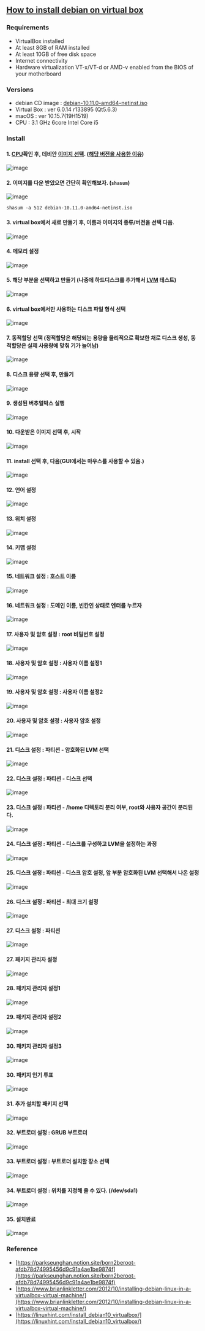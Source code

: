 ## [How to install debian on virtual box](https://www.debian.org/releases/stable/amd64/index.en.html)
### **Requirements**
- VirtualBox installed
- At least 8GB of RAM installed
- At least 10GB of free disk space
- Internet connectivity
- Hardware virtualization VT-x/VT-d or AMD-v enabled from the BIOS of your motherboard

### **Versions**
- debian CD image : [debian-10.11.0-amd64-netinst.iso](https://www.debian.org/CD/netinst/index.ko.html)
- Virtual Box : ver 6.0.14 r133895 (Qt5.6.3)
- macOS : ver 10.15.7(19H1519)
- CPU : 3.1 GHz 6core Intel Core i5

### **Install**
#### 1. [CPU](https://hoseong511.github.io/CS/OS/cpu)확인 후, 데비안 [이미지 선택](https://cdimage.debian.org/cdimage/archive/). ([해당 버전을 사용한 이유](https://ko.wikipedia.org/wiki/%EB%8D%B0%EB%B9%84%EC%95%88#%EB%B0%B0%ED%8F%AC_%EC%97%AD%EC%82%AC))   
![image](https://user-images.githubusercontent.com/62678380/145513483-a82d4334-2da9-4d74-99da-c79cb9d68318.png)

#### 2. 이미지를 다운 받았으면 간단히 확인해보자. (`shasum`)   
![image](https://user-images.githubusercontent.com/62678380/145515099-3e28e2ba-621e-49c8-8e24-5f9a37228c39.png)
	   
`shasum -a 512 debian-10.11.0-amd64-netinst.iso
`
#### 3. virtual box에서 새로 만들기 후, 이름과 이미지의 종류/버전을 선택 다음.   
![image](https://user-images.githubusercontent.com/62678380/145515981-da1dcb54-4cc8-4cb6-b71a-6cfca30a51af.png)
	
#### 4. 메모리 설정   
![image](https://user-images.githubusercontent.com/62678380/145516623-c4188a96-8e43-4fc8-81c7-6b02d37a56a6.png)

#### 5. 해당 부분을 선택하고 만들기 (나중에 하드디스크를 추가해서 [LVM](https://hoseong511.github.io/CS/OS/lvm) 테스트)   
![image](https://user-images.githubusercontent.com/62678380/145516834-e2e380ba-0914-4e55-a746-db452b91f4f4.png)

#### 6. virtual box에서만 사용하는 디스크 파일 형식 선택   
![image](https://user-images.githubusercontent.com/62678380/145517110-6fd0cd0e-eea3-4f33-ad9b-6b0346c80bf8.png)

#### 7. 동적할당 선택 (정적할당은 해당되는 용량을 물리적으로 확보한 채로 디스크 생성, 동적할당은 실제 사용량에 맞춰 기가 늘어남)   
![image](https://user-images.githubusercontent.com/62678380/145517717-a1a8afdf-028f-42a9-8e79-cd3ae0dca41a.png)

#### 8. 디스크 용량 선택 후, 만들기    
![image](https://user-images.githubusercontent.com/62678380/145518112-82b84a8e-f40a-4583-af2c-a0ba7387352e.png)

#### 9. 생성된 버추얼박스 실행   
![image](https://user-images.githubusercontent.com/62678380/145518275-82811263-9e10-4313-b7c9-c11ee0ac46e0.png)

#### 10. 다운받은 이미지 선택 후, 시작    
![image](https://user-images.githubusercontent.com/62678380/145518453-12954825-46fb-4cb3-a574-1c00d1973959.png)   

#### 11. install 선택 후, 다음(GUI에서는 마우스를 사용할 수 있음.)   
![image](https://user-images.githubusercontent.com/62678380/145519059-bfbac082-cc11-4a59-a716-24dc932d1ff1.png)   

#### 12. 언어 설정   
![image](https://user-images.githubusercontent.com/62678380/145526338-4f4bd528-0c81-451e-97ed-9c7ef863e747.png)   

#### 13. 위치 설정   
![image](https://user-images.githubusercontent.com/62678380/145526406-d0fbdc8e-7c71-4a0c-bf2b-e103a27650fa.png)   

#### 14. 키맵 설정   
![image](https://user-images.githubusercontent.com/62678380/145526465-ac88d0d5-7f27-4402-a52d-0174c734a0f8.png)   

#### 15. 네트워크 설정 : 호스트 이름   
![image](https://user-images.githubusercontent.com/62678380/145526844-c4bc8b1d-607c-4ff5-a654-6384e62ec583.png)   

#### 16. 네트워크 설정 : 도메인 이름, 빈칸인 상태로 엔터를 누르자  
![image](https://user-images.githubusercontent.com/62678380/145526978-30cbb433-ef04-41a9-be2a-32f424dbbe3b.png)   

#### 17. 사용자 및 암호 설정 : root 비밀번호 설정   
![image](https://user-images.githubusercontent.com/62678380/145527260-eab9fccf-3fc2-4108-891c-266f11703e02.png)   

#### 18. 사용자 및 암호 설정 : 사용자 이름 설정1   
![image](https://user-images.githubusercontent.com/62678380/145527633-2c1481cf-0144-4f2b-951f-a52bad5d27df.png)   

#### 19. 사용자 및 암호 설정 : 사용자 이름 설정2   
![image](https://user-images.githubusercontent.com/62678380/145527857-906c3538-35a4-4460-afa6-4a4a7ce2417b.png)   
	
#### 20. 사용자 및 암호 설정 : 사용자 암호 설정  
![image](https://user-images.githubusercontent.com/62678380/145527902-647e4cf4-edca-4129-ac6d-3ed8cb84e639.png)   

#### 21. 디스크 설정 : 파티션 - 암호화된 LVM 선택  
![image](https://user-images.githubusercontent.com/62678380/145528278-5e3cceda-9f8e-4e74-bff9-c4b0dabda8a6.png)   

#### 22. 디스크 설정 : 파티션 - 디스크 선택   
![image](https://user-images.githubusercontent.com/62678380/145528763-ba1bad63-ba9e-43ab-8fb0-4ea1e68a0fe2.png)   

#### 23. 디스크 설정 : 파티션 - /home 디렉토리 분리 여부, root와 사용자 공간이 분리된다.   
![image](https://user-images.githubusercontent.com/62678380/145528867-1e143ed5-d793-4a85-9437-17a3d4456ef9.png)   

#### 24. 디스크 설정 : 파티션 - 디스크를 구성하고 LVM을 설정하는 과정   
![image](https://user-images.githubusercontent.com/62678380/145529049-bf092960-72f5-414a-97e3-1efe3cb9f5b7.png)   

#### 25. 디스크 설정 : 파티션 - 디스크 암호 설정, 앞 부분 암호화된 LVM 선택해서 나온 설정   
![image](https://user-images.githubusercontent.com/62678380/145529049-bf092960-72f5-414a-97e3-1efe3cb9f5b7.png)   

#### 26. 디스크 설정 : 파티션 - 최대 크기 설정  
![image](https://user-images.githubusercontent.com/62678380/145525232-8961bb9e-fadc-4a41-b209-4f89c7bcfb4c.png)   


#### 27. 디스크 설정 : 파티션   
![image](https://user-images.githubusercontent.com/62678380/145523668-a33a448f-28bd-4487-8be9-affc6b3c315a.png)   


#### 27. 패키지 관리자 설정   
![image](https://user-images.githubusercontent.com/62678380/145530090-b434826d-e394-41c0-b9ba-7c311cd3ecf2.png)   

#### 28. 패키지 관리자 설정1   
![image](https://user-images.githubusercontent.com/62678380/145523416-12080f54-d7ae-4a4a-83fa-bf7b2036fc8f.png)   

#### 29. 패키지 관리자 설정2   
![image](https://user-images.githubusercontent.com/62678380/145523434-6063bd30-7299-4229-9b65-4c823a38a2d2.png)   

#### 30. 패키지 관리자 설정3    
![image](https://user-images.githubusercontent.com/62678380/145525465-38db8354-675e-4a4a-8ca6-30198bc06e97.png)   

#### 30. 패키지 인기 투표   
![image](https://user-images.githubusercontent.com/62678380/145523562-34b108a3-128c-4f00-950f-6eb003ed72bf.png) 

#### 31. 추가 설치할 패키지 선택   
![image](https://user-images.githubusercontent.com/62678380/145525960-874b449d-39dd-4795-91e5-192d397e4035.png) 

#### 32. 부트로더 설정 : GRUB 부트로더  
![image](https://user-images.githubusercontent.com/62678380/145525743-6264ca06-7160-47aa-b406-e382c6f7cef4.png)  

#### 33. 부트로더 설정 : 부트로더 설치할 장소 선택  
![image](https://user-images.githubusercontent.com/62678380/145524821-e88a816c-f312-4cb1-91c2-23ea6709ae73.png)   

#### 34. 부트로더 설정 : 위치를 지정해 줄 수 있다. (/dev/sda1)  
![image](https://user-images.githubusercontent.com/62678380/145524787-aa0a54c5-cf2b-4ff3-9d18-b71c04e9a8b6.png)   

#### 35. 설치완료   
![image](https://user-images.githubusercontent.com/62678380/145524230-62584fc7-0ee0-49d4-9b05-074d6fe1fc3d.png)  
	

### **Reference**
- [https://parkseunghan.notion.site/born2beroot-afdb78d74995456d9c91a4ae1be9874f](https://parkseunghan.notion.site/born2beroot-afdb78d74995456d9c91a4ae1be9874f)
- [https://www.brianlinkletter.com/2012/10/installing-debian-linux-in-a-virtualbox-virtual-machine/](https://www.brianlinkletter.com/2012/10/installing-debian-linux-in-a-virtualbox-virtual-machine/)
- [https://linuxhint.com/install_debian10_virtualbox/](https://linuxhint.com/install_debian10_virtualbox/)
